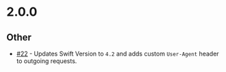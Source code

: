 # 2.0.0

## Other

- [#22](https://github.com/okta/okta-ios-jwt/pull/22) - Updates Swift Version to `4.2` and adds custom `User-Agent` header to outgoing requests.
